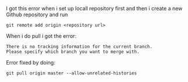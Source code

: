 I got this error when i set up locall repository first and then i create a new Github repository and run

```
git remote add origin <repository url>
```

When i do pull i got the error:
```
There is no tracking information for the current branch.
Please specify which branch you want to merge with.
```

Error fixed by doing:
```
git pull origin master --allow-unrelated-histories
```